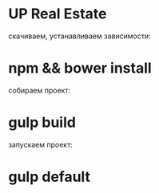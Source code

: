 # UP Real Estate

скачиваем, устанавливаем зависимости:
# npm && bower install
собираем проект:
# gulp build
запускаем проект:
# gulp default

